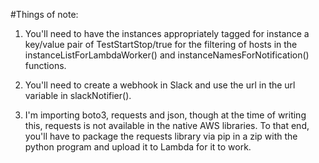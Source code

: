 #Things of note:

1. You'll need to have the instances appropriately tagged for instance a key/value pair of TestStartStop/true for the filtering of hosts in the instanceListForLambdaWorker() and instanceNamesForNotification() functions.

2. You'll need to create a webhook in Slack and use the url in the url variable in slackNotifier().

3. I'm importing boto3, requests and json, though at the time of writing this, requests is not available in the native AWS libraries. To that end, you'll have to package the requests library via pip in a zip with the python program and upload it to Lambda for it to work.
